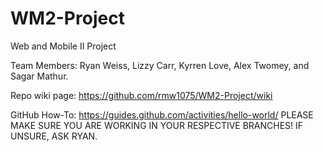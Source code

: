 # WM2-Project
Web and Mobile II Project

Team Members: Ryan Weiss, Lizzy Carr, Kyrren Love, Alex Twomey, and Sagar Mathur.

Repo wiki page: https://github.com/rmw1075/WM2-Project/wiki

GitHub How-To: https://guides.github.com/activities/hello-world/
PLEASE MAKE SURE YOU ARE WORKING IN YOUR RESPECTIVE BRANCHES! IF UNSURE, ASK RYAN.

